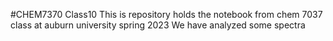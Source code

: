 #CHEM7370 Class10
This is repository holds the notebook from chem 7037 class at auburn university spring 2023 
We have analyzed some spectra 

